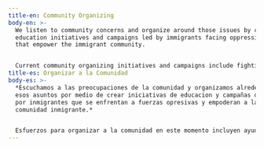 ```yaml
---
title-en: Community Organizing
body-en: >-
  We listen to community concerns and organize around those issues by creating
  education initiatives and campaigns led by immigrants facing oppressive forces
  that empower the immigrant community.


  Current community organizing initiatives and campaigns include fighting abuses in mobile home parks and creating an immigrant workers cooperative in Fort Collins.
title-es: Organizar a la Comunidad
body-es: >-
  *Escuchamos a las preocupaciones de la comunidad y organizamos alrededor de
  esos asuntos por medio de crear iniciativas de educacion y campañas dirigidas
  por inmigrantes que se enfrentan a fuerzas opresivas y empoderan a la
  comunidad inmigrante.*


  Esfuerzos para organizar a la comunidad en este momento incluyen ayudar a residentes de casas mobiles a pelear contra los abuso de los manejadores/managers y crear una cooperativa de trabajadores inmigrantes en Fort Collins.
---
```

